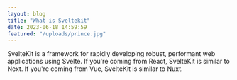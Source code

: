 ```yaml
---
layout: blog
title: "What is Sveltekit"
date: 2023-06-18 14:59:59
featured: "/uploads/prince.jpg"
---
```


SvelteKit is a framework for rapidly developing robust, performant web applications using Svelte. If you're coming from React, SvelteKit is similar to Next. If you're coming from Vue, SvelteKit is similar to Nuxt.
